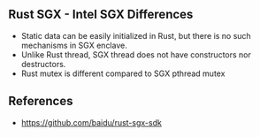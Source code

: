 
## Rust SGX - Intel SGX Differences
- Static data can be easily initialized in Rust, but there is no such mechanisms in SGX enclave.
- Unlike Rust thread, SGX thread does not have constructors nor destructors. 
- Rust mutex is different compared to SGX pthread mutex

## References
- https://github.com/baidu/rust-sgx-sdk
